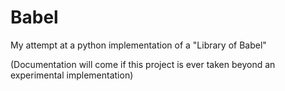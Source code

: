 # Babel
My attempt at a python implementation of a "Library of Babel"

(Documentation will come if this project is ever taken beyond an experimental implementation)
